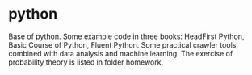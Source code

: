 # python
Base of python.
Some example code in three books: HeadFirst Python, Basic Course of Python, Fluent Python.
Some practical crawler tools, combined with data analysis and machine learning.
The exercise of probability theory is listed in folder homework.
